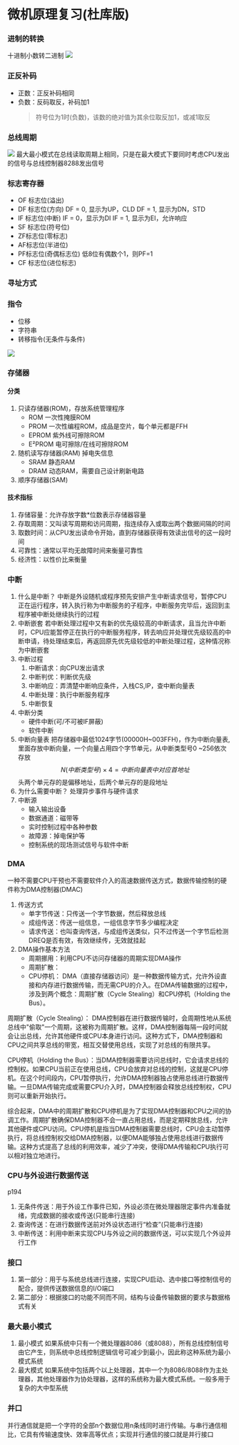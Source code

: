 # 微机原理复习(杜库版)
### 进制的转换
十进制小数转二进制
![](picture/复习2.png)
### 正反补码
* 正数：正反补码相同
* 负数：反码取反，补码加1
  >符号位为1时(负数)，该数的绝对值为其余位取反加1，或减1取反
### 总线周期
![](picture/复习1.jpg)
最大最小模式在总线读取周期上相同，只是在最大模式下要同时考虑CPU发出的信号与总线控制器8288发出信号
### 标志寄存器
* OF 标志位(溢出) 
* DF 标志位(方向) 
DF = 0, 显示为UP，CLD
DF = 1, 显示为DN，STD
* IF 标志位(中断) 
IF = 0，显示为DI 
IF = 1, 显示为EI，允许响应
* SF 标志位(符号位) 
* ZF标志位(零标志) 
* AF标志位(半进位) 
* PF标志位(奇偶标志位) 
低8位有偶数个1，则PF=1
* CF 标志位(进位标志) 
### 寻址方式
### 指令
* 位移
* 字符串
* 转移指令(无条件与条件)

![](picture/复习3.jpg)
### 存储器
#### 分类
1. 只读存储器(ROM)，存放系统管理程序
     * ROM 一次性掩膜ROM 
     * PROM 一次性编程ROM，成品是空片，每个单元都是FFH
     * EPROM 紫外线可擦除ROM
     * E²PROM 电可擦除/在线可擦除ROM
  2. 随机读写存储器(RAM)
     掉电失信息
     * SRAM 静态RAM
     * DRAM 动态RAM，需要自己设计刷新电路
  3. 顺序存储器(SAM)
#### 技术指标
1. 存储容量：允许存放字数*位数表示存储器容量
2. 存取周期：又叫读写周期和访问周期，指连续存入或取出两个数据间隔的时间
3. 取数时间：从CPU发出读命令开始，直到存储器获得有效读出信号的这一段时间
4. 可靠性：通常以平均无故障时间来衡量可靠性
5. 经济性：以性价比来衡量
### 中断
1. 什么是中断？
   中断是外设随机或程序预先安排产生中断请求信号，暂停CPU正在运行程序，转入执行称为中断服务的子程序，中断服务完毕后，返回到主程序被中断处继续执行的过程
2. 中断嵌套
   若中断处理过程中又有新的优先级较高的中断请求，且当允许中断时，CPU应能暂停正在执行的中断服务程序，转去响应并处理优先级较高的中断申请，待处理结束后，再返回原先优先级较低的中断处理过程，这种情况称为中断嵌套
3. 中断过程
   1. 中断请求：向CPU发出请求
   2. 中断判优：判断优先级
   3. 中断响应：弄清楚中断响应条件，入栈CS,IP，查中断向量表
   4. 中断处理：执行中断服务程序
   5. 中断恢复
4. 中断分类
   * 硬件中断(可/不可被IF屏蔽)
   * 软件中断
5. 中断向量表
   把存储器中最低1024字节(00000H~003FFH)，作为中断向量表,里面存放中断向量，一个向量占用四个字节单元，从中断类型号0 ~256依次存放
    $$N(中断类型号) \times 4 = 中断向量表中对应首地址$$
    头两个单元存的是偏移地址，后两个单元存的是段地址
6. 为什么需要中断？
   处理异步事件与硬件请求
7. 中断源
   * 输入输出设备
   * 数据通道：磁带等
   * 实时控制过程中各种参数
   * 故障源：掉电保护等
   * 控制系统的现场测试信号与软件中断
### DMA
一种不需要CPU干预也不需要软件介入的高速数据传送方式，数据传输控制的硬件称为DMA控制器(DMAC)
1. 传送方式
   * 单字节传送：只传送一个字节数据，然后释放总线
   * 成组传送：传送一组信息，一组信息字节多少编程决定
   * 请求传送：也叫查询传送，与成组传送类似，只不过传送一个字节后检测DREQ是否有效，有效继续传，无效就挂起
2. DMA操作基本方法
   * 周期挪用：利用CPU不访问存储器的周期实现DMA操作
   * 周期扩散：
   * CPU停机：
DMA（直接存储器访问）是一种数据传输方式，允许外设直接和内存进行数据传输，而无需CPU的介入。在DMA传输数据的过程中，涉及到两个概念：周期扩散（Cycle Stealing）和CPU停机（Holding the Bus）。

周期扩散（Cycle Stealing）： DMA控制器在进行数据传输时，会周期性地从系统总线中"偷取"一个周期，这被称为周期扩散。这样，DMA控制器每隔一段时间就会让出总线，允许其他硬件或CPU本身进行访问。这种方式下，DMA控制器和CPU之间共享总线的带宽，相互交替使用总线，实现了对总线的有限共享。

CPU停机（Holding the Bus）：当DMA控制器需要访问总线时，它会请求总线的控制权。如果CPU当前正在使用总线，CPU会放弃对总线的控制，这就是CPU停机。在这个时间段内，CPU暂停执行，允许DMA控制器独占使用总线进行数据传输。一旦DMA传输完成或需要CPU介入时，DMA控制器会释放总线控制权，CPU则可以重新开始执行。

综合起来，DMA中的周期扩散和CPU停机是为了实现DMA控制器和CPU之间的协调工作。周期扩散确保DMA控制器不会一直占用总线，而是定期释放总线，允许其他硬件或CPU访问。CPU停机是指当DMA控制器需要总线时，CPU会主动暂停执行，将总线控制权交给DMA控制器，以便DMA能够独占使用总线进行数据传输。这种方式提高了总线的利用效率，减少了冲突，使得DMA传输和CPU执行可以相对独立地进行。
### CPU与外设进行数据传送
p194
1. 无条件传送：用于外设工作事件已知，外设必须在微处理器限定事件内准备就绪，完成数据的接收或传送(只能串行连接)
2. 查询传送：在进行数据传送前对外设状态进行“检查”(只能串行连接)
3. 中断传送：利用中断来实现CPU与外设之间的数据传送，可以实现几个外设并行工作
### 接口
1. 第一部分：用于与系统总线进行连接，实现CPU启动、选中接口等控制信号的配合，提供传送数据信息的I/O端口
2. 第二部分：根据接口的功能不同而不同，结构与设备传输数据的要求与数据格式有关
   
### 最大最小模式
1. 最小模式
如果系统中只有一个微处理器8086（或8088），所有总线控制信号由它产生，则系统中总线控制逻辑信号可减少到最小，因此称这种系统为最小模式系统
2. 最大模式
如果系统中包括两个以上处理器，其中一个为8086/8088作为主处理器，其他处理器作为协处理器，这样的系统称为最大模式系统。一般多用于复杂的大中型系统
### 并口
并行通信就是把一个字符的全部n个数据位用n条线同时进行传输。与串行通信相比，它具有传输速度快、效率高等优点；实现并行通信的接口就是并行接口